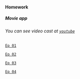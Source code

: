 #### Homework
##### Movie app
###### You can see video cast at [`youtube`](https://www.youtube.com/watch?v=mPKpoz3BTRA&list=PLK7Hkn6sI-e280phjJ0ufKTSt9DDLecPb)
[`Ep 01`](https://youtu.be/mPKpoz3BTRA)

[`Ep 02`](https://youtu.be/qbDAmUJw01k)

[`Ep 03`](https://youtu.be/KbgFlVkyB9E)

[`Ep 04`](https://youtu.be/-k_Rp9KUTeM)